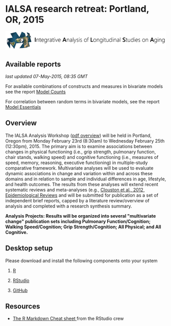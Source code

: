 
# IALSA research retreat: Portland, OR, 2015
![logl](libs/images/ialsa_long.png)

## Available reports
*last updated 07-May-2015, 08:35 GMT*

For available combinations of constructs and measures in bivariate models see the report [Model Counts](http://htmlpreview.github.io/?https://github.com/IALSA/IALSA-2015-Portland/blob/master/reports/counts.html)


For correlation between random terms in bivariate models, see the report [Model Essentials](http://htmlpreview.github.io/?https://github.com/IALSA/IALSA-2015-Portland/blob/master/reports/essentials.html)

## Overview

The IALSA Analysis Workshop ([pdf overview](https://www.dropbox.com/s/a8zmh70ybedyec6/IALSA%20Feb%202015%20Workshop%20Overview.pdf?dl=0)) will be held in Portland, Oregon from Monday February 23rd (8:30am) to Wednesday February 25th (12:30pm), 2015. The primary aim is to examine associations between changes in physical functioning (i.e., grip strength, pulmonary function, chair stands, walking speed) and cognitive functioning (i.e., measures of speed, memory, reasoning, executive functioning) in multiple-study comparative framework. Multivariate analyses will be used to evaluate dynamic associations in change and variation within and across these domains and in relation to sample and individual differences in age, lifestyle, and health outcomes. The results from these analyses will extend recent systematic reviews and meta-analyses (e.g., [Clouston et al., 2012, Epidemiological Reviews](https://www.dropbox.com/s/vfe7u2ez5oxp3ev/Clouston_2013_Epidemiol%20Rev.pdf?dl=0) and will be submitted for publication as a set of independent brief reports, capped by a literature review/overview of analysis and completed with a research synthesis summary.

**Analysis Projects: Results will be organized into several "multivariate change" publication sets including Pulmonary Function/Cognition; Walking Speed/Cognition; Grip Strength/Cognition; All Physical; and All Cognitive.**


## Desktop setup

Please download and install the following components onto your system

1. [R](http://cran.r-project.org/)

2. [RStudio](http://www.rstudio.com/products/rstudio/)

3. [GitHub](http://www.github.com)


## Resources

-  [The R Markdown Cheat sheet ](http://shiny.rstudio.com/articles/rm-cheatsheet.html) from the RStudio crew

